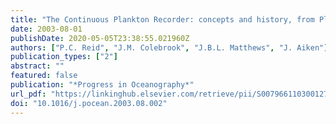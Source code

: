 ```yaml
---
title: "The Continuous Plankton Recorder: concepts and history, from Plankton Indicator to undulating recorders"
date: 2003-08-01
publishDate: 2020-05-05T23:38:55.021960Z
authors: ["P.C. Reid", "J.M. Colebrook", "J.B.L. Matthews", "J. Aiken"]
publication_types: ["2"]
abstract: ""
featured: false
publication: "*Progress in Oceanography*"
url_pdf: "https://linkinghub.elsevier.com/retrieve/pii/S0079661103001277"
doi: "10.1016/j.pocean.2003.08.002"
---
```


